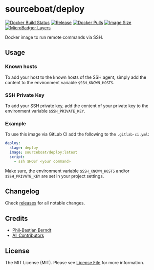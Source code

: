 # sourceboat/deploy

[![Docker Build Status](https://img.shields.io/docker/cloud/build/sourceboat/deploy.svg?style=flat-square)](https://hub.docker.com/r/sourceboat/deploy/builds/)
[![Release](https://img.shields.io/github/release/sourceboat/deploy.svg?style=flat-square)](https://github.com/sourceboat/deploy/releases)
[![Docker Pulls](https://img.shields.io/docker/pulls/sourceboat/deploy.svg?style=flat-square)](https://hub.docker.com/r/sourceboat/deploy/)
[![Image Size](https://img.shields.io/docker/image-size/sourceboat/deploy?style=flat-square)](https://microbadger.com/images/sourceboat/deploy)
[![MicroBadger Layers](https://img.shields.io/microbadger/layers/sourceboat/deploy.svg?style=flat-square)](https://microbadger.com/images/sourceboat/deploy)

Docker image to run remote commands via SSH.

## Usage 

### Known hosts

To add your host to the known hosts of the SSH agent, simply add the content to the environment variable `$SSH_KNOWN_HOSTS`.

### SSH Private Key

To add your SSH private key, add the content of your private key to the environment variable `$SSH_PRIVATE_KEY`.

### Example

To use this image via GitLab CI add the following to the `.gitlab-ci.yml`:

```yaml
deploy:
  stage: deploy
  image: sourceboat/deploy:latest
  script:
    - ssh $HOST <your command>
```

Make sure, the environment variable `$SSH_KNOWN_HOSTS` and/or `$SSH_PRIVATE_KEY` are set in your project settings.

## Changelog

Check [releases](https://github.com/sourceboat/deploy/releases) for all notable changes.

## Credits

- [Phil-Bastian Berndt](https://github.com/pehbehbeh)
- [All Contributors](https://github.com/sourceboat/deploy/graphs/contributors)

## License

The MIT License (MIT). Please see [License File](LICENSE.md) for more information.
